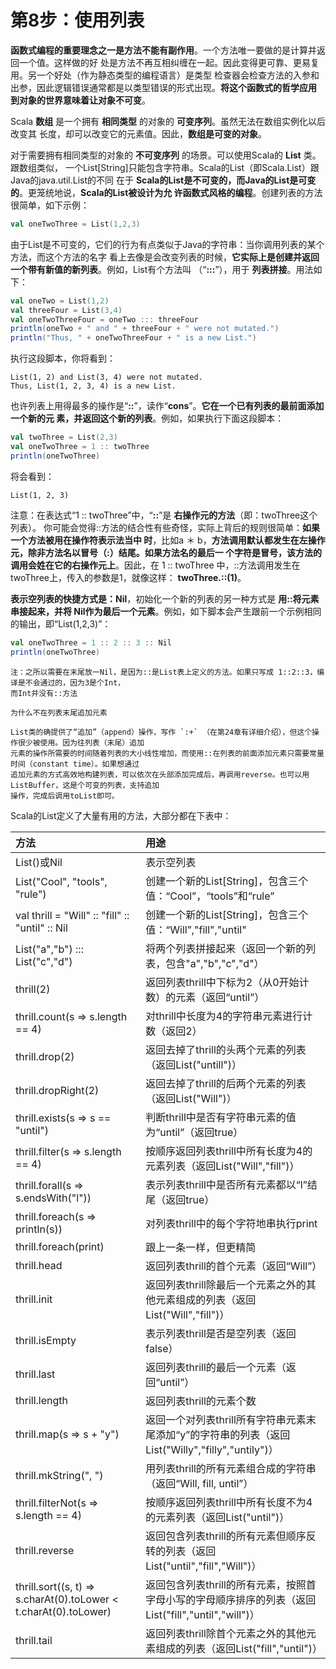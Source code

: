 第8步：使用列表
================================================================================
**函数式编程的重要理念之一是方法不能有副作用**。一个方法唯一要做的是计算并返回一个值。这样做的好
处是方法不再互相纠缠在一起。因此变得更可靠、更易复用。另一个好处（作为静态类型的编程语言）是类型
检查器会检查方法的入参和出参，因此逻辑错误通常都是以类型错误的形式出现。**将这个函数式的哲学应用
到对象的世界意味着让对象不可变**。

Scala **数组** 是一个拥有 **相同类型** 的对象的 **可变序列**。虽然无法在数组实例化以后改变其
长度，却可以改变它的元素值。因此，**数组是可变的对象**。

对于需要拥有相同类型的对象的 **不可变序列** 的场景。可以使用Scala的 **List** 类。跟数组类似，
一个List[String]只能包含字符串。Scala的List（即Scala.List）跟Java的java.util.List的不同
在于 **Scala的List是不可变的，而Java的List是可变的**。更笼统地说，**Scala的List被设计为允
许函数式风格的编程**。创建列表的方法很简单，如下示例：
```scala
val oneTwoThree = List(1,2,3)
```
由于List是不可变的，它们的行为有点类似于Java的字符串：当你调用列表的某个方法，而这个方法的名字
看上去像是会改变列表的时候，**它实际上是创建并返回一个带有新值的新列表**。例如，List有个方法叫
（“**:::**”），用于 **列表拼接**。用法如下：
```scala
val oneTwo = List(1,2)
val threeFour = List(3,4)
val oneTwoThreeFour = oneTwo ::: threeFour
println(oneTwo + " and " + threeFour + " were not mutated.")
println("Thus, " + oneTwoThreeFour + " is a new List.")
```
执行这段脚本，你将看到：
```
List(1, 2) and List(3, 4) were not mutated.
Thus, List(1, 2, 3, 4) is a new List.
```
也许列表上用得最多的操作是“**::**”，读作“**cons**”。**它在一个已有列表的最前面添加一个新的元
素，并返回这个新的列表**。例如，如果执行下面这段脚本：
```scala
val twoThree = List(2,3)
val oneTwoThree = 1 :: twoThree
println(oneTwoThree)
```
将会看到：
```
List(1, 2, 3)
```
注意：在表达式“1 :: twoThree”中，“**::**”是 **右操作元的方法**（即：twoThree这个列表）。
你可能会觉得::方法的结合性有些奇怪，实际上背后的规则很简单：**如果一个方法被用在操作符表示法当中
时**，比如a ＊ b，**方法调用默认都发生在左操作元，除非方法名以冒号（:）结尾。如果方法名的最后一
个字符是冒号，该方法的调用会姓在它的右操作元上**。因此，在 1 :: twoThree 中，::方法调用发生在
twoThree上，传入的参数是1，就像这样： **twoThree.::(1)**。

**表示空列表的快捷方式是：Nil**，初始化一个新的列表的另一种方式是 **用::将元素串接起来，并将
Nil作为最后一个元素**。例如，如下脚本会产生跟前一个示例相同的输出，即“List(1,2,3)”：
```scala
val oneTwoThree = 1 :: 2 :: 3 :: Nil
println(oneTwoThree)
```
```
注：之所以需要在末尾放一Nil，是因为::是List表上定义的方法。如果只写成 1::2::3，编译是不会通过的，因为3是个Int，
而Int并没有::方法
```
```
为什么不在列表末尾追加元素

List类的确提供了“追加”（append）操作，写作 `:+` （在第24章有详细介绍），但这个操作很少被使用。因为往列表（末尾）追加
元素的操作所需要的时间随着列表的大小线性增加，而使用::在列表的前面添加元素只需要常量时间（constant time）。如果想通过
追加元素的方式高效地构建列表，可以依次在头部添加完成后，再调用reverse。也可以用ListBuffer，这是个可变的列表，支持追加
操作，完成后调用toList即可。
```
Scala的List定义了大量有用的方法，大部分都在下表中：

| 方法 | 用途 |
| :------------- | :------------- |
| List()或Nil | 表示空列表 |
| List("Cool", "tools", "rule") | 创建一个新的List[String]，包含三个值：“Cool”，“tools”和“rule” |
| val thrill = "Will" :: "fill" :: "until" :: Nil | 创建一个新的List[String]，包含三个值：“Will”,"fill","until" |
| List("a","b") ::: List("c","d") | 将两个列表拼接起来（返回一个新的列表，包含"a","b","c","d"） |
| thrill(2) | 返回列表thrill中下标为2（从0开始计数）的元素（返回“until”） |
| thrill.count(s => s.length == 4) | 对thrill中长度为4的字符串元素进行计数（返回2）|
| thrill.drop(2) | 返回去掉了thrill的头两个元素的列表（返回List("untill")）|
| thrill.dropRight(2) | 返回去掉了thrill的后两个元素的列表（返回List("Will")） |
| thrill.exists(s => s == "until") | 判断thrill中是否有字符串元素的值为“until”（返回true） |
| thrill.filter(s => s.length == 4) | 按顺序返回列表thrill中所有长度为4的元素列表（返回List("Will","fill")） |
| thrill.forall(s => s.endsWith("l")) | 表示列表thrill中是否所有元素都以“l”结尾（返回true） |
| thrill.foreach(s => println(s)) | 对列表thrill中的每个字符地串执行print |
| thrill.foreach(print) | 跟上一条一样，但更精简 |
| thrill.head | 返回列表thrill的首个元素（返回“Will”）|
| thrill.init | 返回列表thrill除最后一个元素之外的其他元素组成的列表（返回List("Will","fill")） |
| thrill.isEmpty | 表示列表thrill是否是空列表（返回false）|
| thrill.last | 返回列表thrill的最后一个元素（返回“until”） |
| thrill.length | 返回列表thrill的元素个数 |
| thrill.map(s => s + "y") | 返回一个对列表thrill所有字符串元素末尾添加“y”的字符串的列表（返回List("Willy","filly","untily")） |
| thrill.mkString(", ") | 用列表thrill的所有元素组合成的字符串（返回“Will, fill, until”）|
| thrill.filterNot(s => s.length == 4) | 按顺序返回列表thrill中所有长度不为4的元素列表（返回List("until")） |
| thrill.reverse | 返回包含列表thrill的所有元素但顺序反转的列表（返回List("until","fill","Will")） |
| thrill.sort((s, t) => s.charAt(0).toLower < t.charAt(0).toLower) | 返回包含列表thrill的所有元素，按照首字母小写的字母顺序排序的列表（返回List("fill","until","will")） |
| thrill.tail | 返回列表thrill除首个元素之外的其他元素组成的列表（返回List("fill","until")）|
